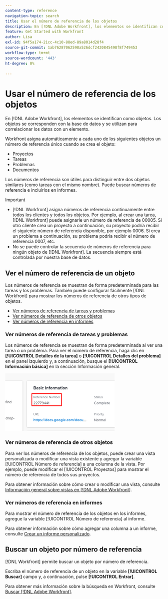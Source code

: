```yaml
---
content-type: reference
navigation-topic: search
title: Usar el número de referencia de los objetos
description: En [!DNL Adobe Workfront], los elementos se identifican como objetos. Los objetos se corresponden con la base de datos y se utilizan para correlacionar los datos con un elemento. Los números de referencia son útiles para distinguir entre dos objetos similares (como tareas con el mismo nombre). Puede buscar números de referencia e incluirlos en informes.
feature: Get Started with Workfront
author: Lisa
exl-id: 94f5a174-21cc-4c10-88ed-89a8014d28f4
source-git-commit: 1ab76287062598a526dcf2420845498f8f749453
workflow-type: tm+mt
source-wordcount: '443'
ht-degree: 0%

---
```


# Usar el número de referencia de los objetos

En [!DNL Adobe Workfront], los elementos se identifican como objetos. Los objetos se corresponden con la base de datos y se utilizan para correlacionar los datos con un elemento.

Workfront asigna automáticamente a cada uno de los siguientes objetos un número de referencia único cuando se crea el objeto:

* Proyectos
* Tareas
* Problemas
* Documentos

Los números de referencia son útiles para distinguir entre dos objetos similares (como tareas con el mismo nombre). Puede buscar números de referencia e incluirlos en informes.

>[!IMPORTANT]
>
>* [!DNL Workfront] asigna números de referencia continuamente entre todos los clientes y todos los objetos. Por ejemplo, al crear una tarea, [!DNL Workfront] puede asignarle un número de referencia de 00005. Si otro cliente crea un proyecto a continuación, su proyecto podría recibir el siguiente número de referencia disponible, por ejemplo 0006. Si crea un problema a continuación, su problema podría recibir el número de referencia 0007, etc.
>* No se puede controlar la secuencia de números de referencia para ningún objeto de [!DNL Workfront]. La secuencia siempre está controlada por nuestra base de datos.
>




## Ver el número de referencia de un objeto

Los números de referencia se muestran de forma predeterminada para las tareas y los problemas. También puede configurar fácilmente [!DNL Workfront] para mostrar los números de referencia de otros tipos de objetos.

* [Ver números de referencia de tareas y problemas](#view-reference-numbers-for-tasks-and-issues)
* [Ver números de referencia de otros objetos](#view-reference-numbers-for-other-objects)
* [Ver números de referencia en informes](#view-reference-numbers-in-reports)

### Ver números de referencia de tareas y problemas

Los números de referencia se muestran de forma predeterminada al ver una tarea o un problema.  Para ver el número de referencia, haga clic en **[!UICONTROL Detalles de la tarea]** o **[!UICONTROL Detalles del problema]** en el panel izquierdo y, a continuación, busque el **[!UICONTROL Información básica]** en la sección Información general.

![](assets/reference-number-nwe-350x184.png)

### Ver números de referencia de otros objetos

Para ver los números de referencia de los objetos, puede crear una vista personalizada o modificar una vista existente y agregar la variable [!UICONTROL Número de referencia] a una columna de la vista. Por ejemplo, puede modificar el [!UICONTROL Proyectos] para mostrar el número de referencia de todos sus proyectos.

Para obtener información sobre cómo crear o modificar una vista, consulte [Información general sobre vistas en [!DNL Adobe Workfront]](../../../reports-and-dashboards/reports/reporting-elements/views-overview.md).

### Ver números de referencia en informes

Para mostrar el número de referencia de los objetos en los informes, agregue la variable [!UICONTROL Número de referencia] al informe.

Para obtener información sobre cómo agregar una columna a un informe, consulte [Crear un informe personalizado](../../../reports-and-dashboards/reports/creating-and-managing-reports/create-custom-report.md).

## Buscar un objeto por número de referencia

[!DNL Workfront] permite buscar un objeto por número de referencia.

Escriba el número de referencia de un objeto en la variable **[!UICONTROL Buscar]** campo y, a continuación, pulse **[!UICONTROL Entrar]**.

Para obtener más información sobre la búsqueda en Workfront, consulte [Buscar [!DNL Adobe Workfront]](../../../workfront-basics/navigate-workfront/search/search-workfront.md).
